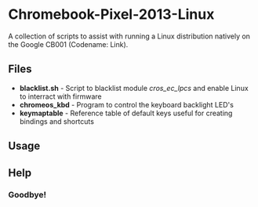 # Chromebook-Pixel-2013-Linux
A collection of scripts to assist with running a Linux distribution natively on the Google CB001 (Codename: Link).

## Files
- **blacklist.sh** - Script to blacklist module *cros_ec_lpcs* and enable Linux to interract with firmware
- **chromeos_kbd** - Program to control the keyboard backlight LED's
- **keymaptable** - Reference table of default keys useful for creating bindings and shortcuts

## Usage

## Help

### Goodbye!
